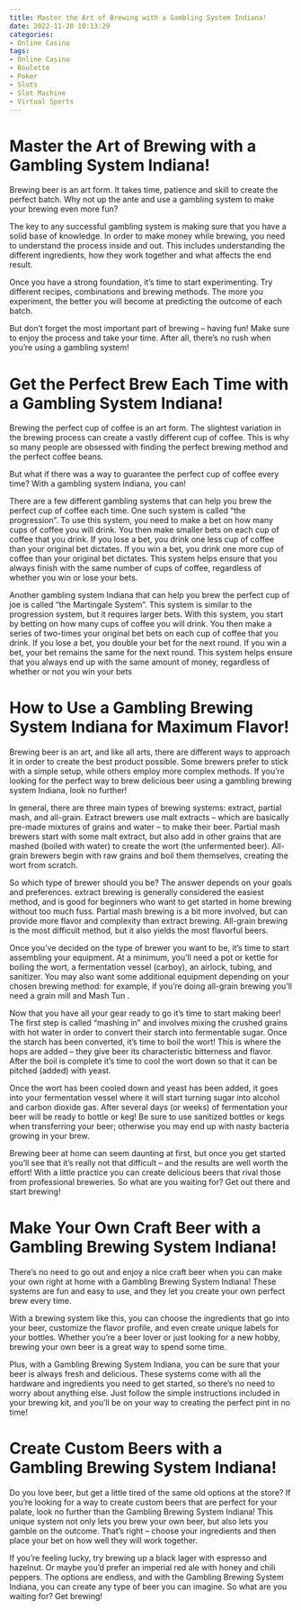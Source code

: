 ```yaml
---
title: Master the Art of Brewing with a Gambling System Indiana!
date: 2022-11-20 10:13:29
categories:
- Online Casino
tags:
- Online Casino
- Roulette
- Poker
- Slots
- Slot Machine
- Virtual Sports
---
```



#  Master the Art of Brewing with a Gambling System Indiana!

Brewing beer is an art form. It takes time, patience and skill to create the perfect batch. Why not up the ante and use a gambling system to make your brewing even more fun?

The key to any successful gambling system is making sure that you have a solid base of knowledge. In order to make money while brewing, you need to understand the process inside and out. This includes understanding the different ingredients, how they work together and what affects the end result.

Once you have a strong foundation, it’s time to start experimenting. Try different recipes, combinations and brewing methods. The more you experiment, the better you will become at predicting the outcome of each batch.

But don’t forget the most important part of brewing – having fun! Make sure to enjoy the process and take your time. After all, there’s no rush when you’re using a gambling system!

#  Get the Perfect Brew Each Time with a Gambling System Indiana!

Brewing the perfect cup of coffee is an art form. The slightest variation in the brewing process can create a vastly different cup of coffee. This is why so many people are obsessed with finding the perfect brewing method and the perfect coffee beans.

But what if there was a way to guarantee the perfect cup of coffee every time? With a gambling system Indiana, you can!

There are a few different gambling systems that can help you brew the perfect cup of coffee each time. One such system is called “the progression”. To use this system, you need to make a bet on how many cups of coffee you will drink. You then make smaller bets on each cup of coffee that you drink. If you lose a bet, you drink one less cup of coffee than your original bet dictates. If you win a bet, you drink one more cup of coffee than your original bet dictates. This system helps ensure that you always finish with the same number of cups of coffee, regardless of whether you win or lose your bets.

Another gambling system Indiana that can help you brew the perfect cup of joe is called “the Martingale System”. This system is similar to the progression system, but it requires larger bets. With this system, you start by betting on how many cups of coffee you will drink. You then make a series of two-times your original bet bets on each cup of coffee that you drink. If you lose a bet, you double your bet for the next round. If you win a bet, your bet remains the same for the next round. This system helps ensure that you always end up with the same amount of money, regardless of whether or not you win your bets

#  How to Use a Gambling Brewing System Indiana for Maximum Flavor!

Brewing beer is an art, and like all arts, there are different ways to approach it in order to create the best product possible. Some brewers prefer to stick with a simple setup, while others employ more complex methods. If you’re looking for the perfect way to brew delicious beer using a gambling brewing system Indiana, look no further!

In general, there are three main types of brewing systems: extract, partial mash, and all-grain. Extract brewers use malt extracts – which are basically pre-made mixtures of grains and water – to make their beer. Partial mash brewers start with some malt extract, but also add in other grains that are mashed (boiled with water) to create the wort (the unfermented beer). All-grain brewers begin with raw grains and boil them themselves, creating the wort from scratch.

So which type of brewer should you be? The answer depends on your goals and preferences. extract brewing is generally considered the easiest method, and is good for beginners who want to get started in home brewing without too much fuss. Partial mash brewing is a bit more involved, but can provide more flavor and complexity than extract brewing. All-grain brewing is the most difficult method, but it also yields the most flavorful beers.

Once you’ve decided on the type of brewer you want to be, it’s time to start assembling your equipment. At a minimum, you’ll need a pot or kettle for boiling the wort, a fermentation vessel (carboy), an airlock, tubing, and sanitizer. You may also want some additional equipment depending on your chosen brewing method: for example, if you’re doing all-grain brewing you’ll need a grain mill and Mash Tun .

Now that you have all your gear ready to go it’s time to start making beer! The first step is called “mashing in” and involves mixing the crushed grains with hot water in order to convert their starch into fermentable sugar. Once the starch has been converted, it’s time to boil the wort! This is where the hops are added – they give beer its characteristic bitterness and flavor. After the boil is complete it’s time to cool the wort down so that it can be pitched (added) with yeast.

Once the wort has been cooled down and yeast has been added, it goes into your fermentation vessel where it will start turning sugar into alcohol and carbon dioxide gas. After several days (or weeks) of fermentation your beer will be ready to bottle or keg! Be sure to use sanitized bottles or kegs when transferring your beer; otherwise you may end up with nasty bacteria growing in your brew.

Brewing beer at home can seem daunting at first, but once you get started you’ll see that it’s really not that difficult – and the results are well worth the effort! With a little practice you can create delicious beers that rival those from professional breweries. So what are you waiting for? Get out there and start brewing!

#  Make Your Own Craft Beer with a Gambling Brewing System Indiana!

There’s no need to go out and enjoy a nice craft beer when you can make your own right at home with a Gambling Brewing System Indiana! These systems are fun and easy to use, and they let you create your own perfect brew every time.

With a brewing system like this, you can choose the ingredients that go into your beer, customize the flavor profile, and even create unique labels for your bottles. Whether you’re a beer lover or just looking for a new hobby, brewing your own beer is a great way to spend some time.

Plus, with a Gambling Brewing System Indiana, you can be sure that your beer is always fresh and delicious. These systems come with all the hardware and ingredients you need to get started, so there’s no need to worry about anything else. Just follow the simple instructions included in your brewing kit, and you’ll be on your way to creating the perfect pint in no time!

#  Create Custom Beers with a Gambling Brewing System Indiana!

Do you love beer, but get a little tired of the same old options at the store? If you’re looking for a way to create custom beers that are perfect for your palate, look no further than the Gambling Brewing System Indiana! This unique system not only lets you brew your own beer, but also lets you gamble on the outcome. That’s right – choose your ingredients and then place your bet on how well they will work together.

If you’re feeling lucky, try brewing up a black lager with espresso and hazelnut. Or maybe you’d prefer an imperial red ale with honey and chili peppers. The options are endless, and with the Gambling Brewing System Indiana, you can create any type of beer you can imagine. So what are you waiting for? Get brewing!